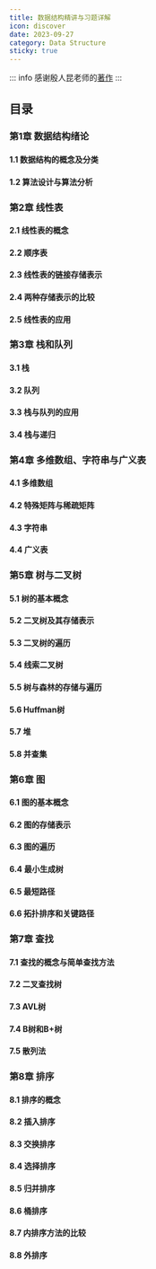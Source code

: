 ```yaml
---
title: 数据结构精讲与习题详解
icon: discover
date: 2023-09-27
category: Data Structure
sticky: true
---
```


::: info
  感谢殷人昆老师的[著作](http://www.tup.tsinghua.edu.cn/booksCenter/book_06752701.html)
:::

## 目录

### 第1章 数据结构绪论
#### 1.1 数据结构的概念及分类
#### 1.2 算法设计与算法分析

### 第2章 线性表
#### 2.1 线性表的概念
#### 2.2 顺序表
#### 2.3 线性表的链接存储表示
#### 2.4 两种存储表示的比较
#### 2.5 线性表的应用

### 第3章 栈和队列
#### 3.1 栈
#### 3.2 队列
#### 3.3 栈与队列的应用
#### 3.4 栈与递归

### 第4章 多维数组、字符串与广义表
#### 4.1 多维数组
#### 4.2 特殊矩阵与稀疏矩阵
#### 4.3 字符串
#### 4.4 广义表

### 第5章 树与二叉树
#### 5.1 树的基本概念
#### 5.2 二叉树及其存储表示
#### 5.3 二叉树的遍历
#### 5.4 线索二叉树
#### 5.5 树与森林的存储与遍历
#### 5.6 Huffman树
#### 5.7 堆
#### 5.8 并查集

### 第6章 图
#### 6.1 图的基本概念
#### 6.2 图的存储表示
#### 6.3 图的遍历
#### 6.4 最小生成树
#### 6.5 最短路径
#### 6.6 拓扑排序和关键路径

### 第7章 查找
#### 7.1 查找的概念与简单查找方法
#### 7.2 二叉查找树
#### 7.3 AVL树
#### 7.4 B树和B+树
#### 7.5 散列法

### 第8章 排序
#### 8.1 排序的概念
#### 8.2 插入排序
#### 8.3 交换排序
#### 8.4 选择排序
#### 8.5 归并排序
#### 8.6 桶排序
#### 8.7 内排序方法的比较
#### 8.8 外排序